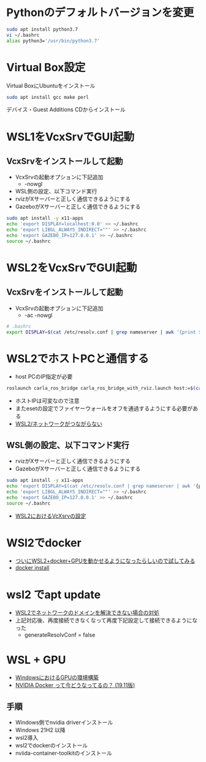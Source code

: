# Pythonのデフォルトバージョンを変更
```bash
sudo apt install python3.7
vi ~/.bashrc
alias python3='/usr/bin/python3.7'
```

# Virtual Box設定
Virtual BoxにUbuntuをインストール
```bash
sudo apt install gcc make perl
```
デバイス・Guest Additions CDからインストール

# WSL1をVcxSrvでGUI起動

## VcxSrvをインストールして起動
- VcxSrvの起動オプションに下記追加
  - -nowgl
- WSL側の設定、以下コマンド実行
- rvizがXサーバーと正しく通信できるようにする
- GazeboがXサーバーと正しく通信できるようにする
```bash
sudo apt install -y x11-apps
echo 'export DISPLAY=localhost:0.0' >> ~/.bashrc
echo 'export LIBGL_ALWAYS_INDIRECT=""' >> ~/.bashrc
echo 'export GAZEBO_IP=127.0.0.1' >> ~/.bashrc
source ~/.bashrc
```

# WSL2をVcxSrvでGUI起動

## VcxSrvをインストールして起動
- VcxSrvの起動オプションに下記追加
  - -ac -nowgl
```bash
# .bashrc
export DISPLAY=$(cat /etc/resolv.conf | grep nameserver | awk '{print $2}'):0
```

# WSL2でホストPCと通信する
- host PCのIP指定が必要
```bash
roslaunch carla_ros_bridge carla_ros_bridge_with_rviz.launch host:=$(cat /etc/resolv.conf | grep nameserver | awk '{print $2}')
```
- ホストIPは可変なので注意
- またesetの設定でファイヤーウォールをオフを通過するようにする必要がある
- [WSL2/ネットワークがつながらない](https://aquabreath.jp/2020/08/24/wsl2-%E3%83%8D%E3%83%83%E3%83%88%E3%83%AF%E3%83%BC%E3%82%AF%E3%81%8C%E3%81%A4%E3%81%AA%E3%81%8C%E3%82%89%E3%81%AA%E3%81%84/)


## WSL側の設定、以下コマンド実行
- rvizがXサーバーと正しく通信できるようにする
- GazeboがXサーバーと正しく通信できるようにする
```bash
sudo apt install -y x11-apps
echo 'export DISPLAY=$(cat /etc/resolv.conf | grep nameserver | awk '{print $2}'):0' >> ~/.bashrc
echo 'export LIBGL_ALWAYS_INDIRECT=""' >> ~/.bashrc
echo 'export GAZEBO_IP=127.0.0.1' >> ~/.bashrc
source ~/.bashrc
```

- [WSL2におけるVcXsrvの設定](https://qiita.com/ryoi084/items/0dff11134592d0bb895c)

# WSl2でdocker
- [ついにWSL2+docker+GPUを動かせるようになったらしいので試してみる](https://qiita.com/yamatia/items/a70cbb7d8f5101dc76e9)
- [docker install](https://docs.docker.com/engine/install/ubuntu/)

# wsl2 でapt update
- [WSL2でネットワークのドメインを解決できない場合の対処](https://cartman0.hatenablog.com/entry/2020/07/16/WSL2%E3%81%A7%E3%83%8D%E3%83%83%E3%83%88%E3%83%AF%E3%83%BC%E3%82%AF%E3%81%AE%E3%83%89%E3%83%A1%E3%82%A4%E3%83%B3%E3%82%92%E8%A7%A3%E6%B1%BA%E3%81%A7%E3%81%8D%E3%81%AA%E3%81%84%E5%A0%B4%E5%90%88)
- 上記対応後、再度接続できなくなって再度下記設定して接続できるようになった
  - generateResolvConf = false

# WSL + GPU
- [WindowsにおけるGPUの環境構築](https://zenn.dev/kenn/articles/ac128ed2775370)
- [NVIDIA Docker って今どうなってるの？ (19.11版)](https://qiita.com/ksasaki/items/b20a785e1a0f610efa08)

## 手順
- Windows側でnvidia driverインストール
- Windows 21H2 以降
- wsl2導入
- wsl2でdockerのインストール
- nviida-container-toolkitのインストール
